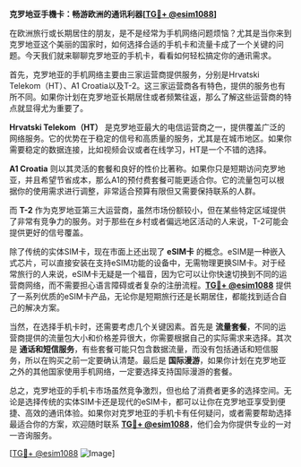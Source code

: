 **克罗地亚手機卡：畅游欧洲的通讯利器[[TG💪+ @esim1088](https://t.me/s/esim1088)]**

在欧洲旅行或长期居住的朋友，是不是经常为手机网络问题烦恼？尤其是当你来到克罗地亚这个美丽的国家时，如何选择合适的手机卡和流量卡成了一个关键的问题。今天我们就来聊聊克罗地亚的手机卡，看看如何轻松搞定你的通讯需求。

首先，克罗地亚的手机网络主要由三家运营商提供服务，分别是Hrvatski Telekom（HT）、A1 Croatia以及T-2。这三家运营商各有特色，提供的服务也有所不同。如果你计划在克罗地亚长期居住或者频繁往返，那么了解这些运营商的特点就显得尤为重要了。

**Hrvatski Telekom（HT）** 是克罗地亚最大的电信运营商之一，提供覆盖广泛的网络服务。它的优势在于稳定的信号和高质量的服务，尤其是在城市地区。如果你需要稳定的数据连接，比如视频会议或者在线学习，HT是一个不错的选择。

**A1 Croatia** 则以其灵活的套餐和良好的性价比著称。如果你只是短期访问克罗地亚，并且希望节省成本，那么A1的预付费套餐可能更适合你。它的流量包可以根据你的使用需求进行调整，非常适合预算有限但又需要保持联系的人群。

而 **T-2** 作为克罗地亚第三大运营商，虽然市场份额较小，但在某些特定区域提供了非常有竞争力的服务。对于那些在乡村或者偏远地区活动的人来说，T-2可能会提供更好的信号覆盖。

除了传统的实体SIM卡，现在市面上还出现了 **eSIM卡** 的概念。eSIM是一种嵌入式芯片，可以直接安装在支持eSIM功能的设备中，无需物理更换SIM卡。对于经常旅行的人来说，eSIM卡无疑是一个福音，因为它可以让你快速切换到不同的运营商网络，而不需要担心语言障碍或者复杂的注册流程。**[TG💪+ @esim1088](https://t.me/s/esim1088)** 提供了一系列优质的eSIM卡产品，无论你是短期旅行还是长期居住，都能找到适合自己的解决方案。

当然，在选择手机卡时，还需要考虑几个关键因素。首先是 **流量套餐**，不同的运营商提供的流量包大小和价格差异很大，你需要根据自己的实际需求来选择。其次是 **通话和短信服务**，有些套餐可能只包含数据流量，而没有包括通话和短信服务，所以在购买之前一定要确认清楚。最后是 **国际漫游**，如果你计划在克罗地亚之外的其他国家使用手机网络，一定要选择支持国际漫游的套餐。

总之，克罗地亚的手机卡市场虽然竞争激烈，但也给了消费者更多的选择空间。无论是选择传统的实体SIM卡还是现代的eSIM卡，都可以让你在克罗地亚享受到便捷、高效的通讯体验。如果你对克罗地亚的手机卡有任何疑问，或者需要帮助选择最适合你的方案，欢迎随时联系 **[TG💪+ @esim1088](https://t.me/s/esim1088)**，他们会为你提供专业的一对一咨询服务。

[[TG💪+ @esim1088](https://t.me/s/esim1088) ![Image](https://i.postimg.cc/4NQfJmqS/Snipaste-2025-05-13-00-14-12.png)]